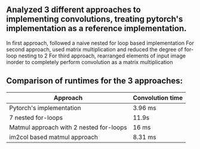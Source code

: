 ## Analyzed 3 different approaches to implementing convolutions, treating pytorch's implementation as a reference implementation.
In first approach, followed a naive nested for loop based implementation
For second approach, used matrix multiplication and reduced the degree of for-loop nesting to 2
For third approach, rearranged elements of input image inorder to completely perform convolution as a matrix multiplication
## Comparison of runtimes for the 3 approaches:

| Approach | Convolution time |
| --- | --- |
| Pytorch's implementation | 3.96 ms |
| 7 nested for-loops | 11.9s |
| Matmul approach with 2 nested for-loops | 16 ms| 
| im2col based matmul approach | 8.31 ms |
